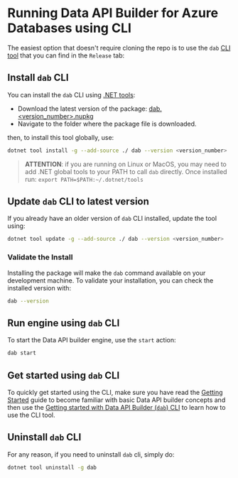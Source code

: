 # Running Data API Builder for Azure Databases using CLI

The easiest option that doesn't require cloning the repo is to use the `dab` [CLI tool](./dab-cli.md) that you can find in the `Release` tab:

## Install `dab` CLI

You can install the `dab` CLI using [.NET tools](https://learn.microsoft.com/dotnet/core/tools/global-tools):

- Download the latest version of the package: [dab.<version_number>.nupkg](https://github.com/Azure/data-api-builder/releases/)
- Navigate to the folder where the package file is downloaded.

then, to install this tool globally, use:

```bash
dotnet tool install -g --add-source ./ dab --version <version_number>
```

> **ATTENTION**: if you are running on Linux or MacOS, you may need to add .NET global tools to your PATH to call `dab` directly. Once installed run:
> `export PATH=$PATH:~/.dotnet/tools`

## Update `dab` CLI to latest version

If you already have an older version of `dab` CLI installed, update the tool using:

```bash
dotnet tool update -g --add-source ./ dab --version <version_number>
```

### Validate the Install

Installing the package will make the `dab` command available on your development machine. To validate your installation, you can check the installed version with:

```bash
dab --version
```

## Run engine using `dab` CLI

To start the Data API builder engine, use the `start` action:

```bash
dab start
```

## Get started using `dab` CLI

To quickly get started using the CLI, make sure you have read the [Getting Started](./getting-started/getting-started.md) guide to become familiar with basic Data API builder concepts and then use the [Getting started with Data API Builder (`dab`) CLI](./getting-started/getting-started-dab-cli.md) to learn how to use the CLI tool.

## Uninstall `dab` CLI

For any reason, if you need to uninstall `dab` cli, simply do:

```bash
dotnet tool uninstall -g dab
```
